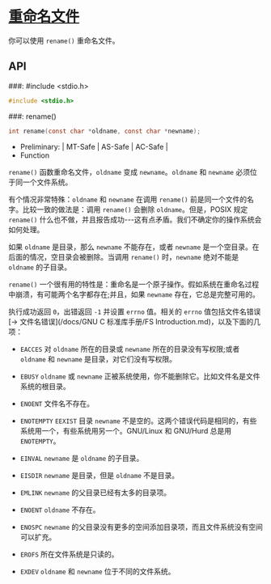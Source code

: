# [重命名文件](https://www.gnu.org/software/libc/manual/html_node/Renaming-Files.html#Renaming-Files)	

你可以使用 `rename()` 重命名文件。

## API

###: #include &lt;stdio.h&gt;

```c
#include <stdio.h>
```

###: rename()

```c
int rename(const char *oldname, const char *newname);
```

* Preliminary: | MT-Safe | AS-Safe | AC-Safe |
* Function

`rename()` 函数重命名文件，`oldname` 变成 `newname`。`oldname` 和 `newname` 必须位于同一个文件系统。

有个情况非常特殊：`oldname` 和 `newname` 在调用 `rename()` 前是同一个文件的名字。比较一致的做法是：调用 `rename()` 会删除 `oldname`。但是，POSIX 规定 `rename()` 什么也不做，并且报告成功---这有点矛盾。我们不确定你的操作系统会如何处理。

如果 `oldname` 是目录，那么 `newname` 不能存在，或者 `newname` 是一个空目录。在后面的情况，空目录会被删除。当调用 `rename()` 时，`newname` 绝对不能是 `oldname` 的子目录。

`rename()` 一个很有用的特性是：重命名是一个原子操作。假如系统在重命名过程中崩溃，有可能两个名字都存在;并且，如果 `newname` 存在，它总是完整可用的。

执行成功返回 `0`，出错返回 `-1` 并设置 `errno` 值。相关的 `errno` 值包括文件名错误 [→ 文件名错误](/docs/GNU C 标准库手册/FS Introduction.md)，以及下面的几项：

* `EACCES` 对 `oldname` 所在的目录或 `newname` 所在的目录没有写权限;或者 `oldname` 和 `newname` 是目录，对它们没有写权限。

* `EBUSY` `oldname` 或 `newname` 正被系统使用，你不能删除它。比如文件名是文件系统的根目录。

* `ENOENT` 文件名不存在。

* `ENOTEMPTY` `EEXIST` 目录 `newname` 不是空的。这两个错误代码是相同的，有些系统用一个，有些系统用另一个。GNU/Linux 和 GNU/Hurd 总是用 `ENOTEMPTY`。

* `EINVAL` `newname` 是 `oldname` 的子目录。

* `EISDIR` `newname` 是目录，但是 `oldname` 不是目录。

* `EMLINK` `newname` 的父目录已经有太多的目录项。

* `ENOENT` `oldname` 不存在。

* `ENOSPC` `newname` 的父目录没有更多的空间添加目录项，而且文件系统没有空间可以扩充。

* `EROFS` 所在文件系统是只读的。

* `EXDEV` `oldname` 和 `newname` 位于不同的文件系统。 

